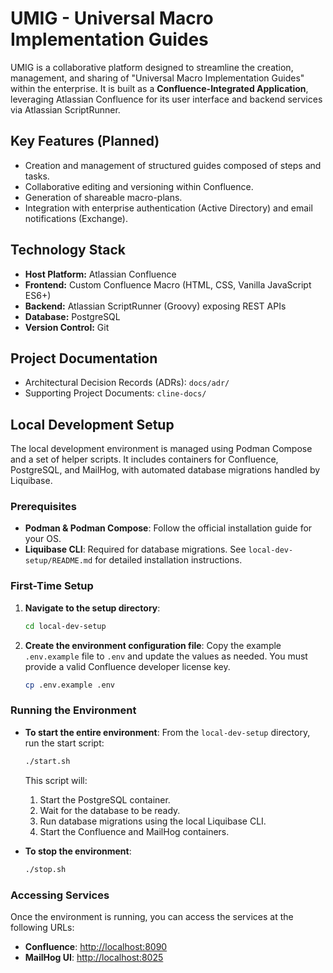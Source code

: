 # UMIG - Universal Macro Implementation Guides

UMIG is a collaborative platform designed to streamline the creation, management, and sharing of "Universal Macro Implementation Guides" within the enterprise. It is built as a **Confluence-Integrated Application**, leveraging Atlassian Confluence for its user interface and backend services via Atlassian ScriptRunner.

## Key Features (Planned)

*   Creation and management of structured guides composed of steps and tasks.
*   Collaborative editing and versioning within Confluence.
*   Generation of shareable macro-plans.
*   Integration with enterprise authentication (Active Directory) and email notifications (Exchange).

## Technology Stack

*   **Host Platform:** Atlassian Confluence
*   **Frontend:** Custom Confluence Macro (HTML, CSS, Vanilla JavaScript ES6+)
*   **Backend:** Atlassian ScriptRunner (Groovy) exposing REST APIs
*   **Database:** PostgreSQL
*   **Version Control:** Git

## Project Documentation

*   Architectural Decision Records (ADRs): `docs/adr/`
*   Supporting Project Documents: `cline-docs/`

## Local Development Setup

The local development environment is managed using Podman Compose and a set of helper scripts. It includes containers for Confluence, PostgreSQL, and MailHog, with automated database migrations handled by Liquibase.

### Prerequisites

*   **Podman & Podman Compose**: Follow the official installation guide for your OS.
*   **Liquibase CLI**: Required for database migrations. See `local-dev-setup/README.md` for detailed installation instructions.

### First-Time Setup

1.  **Navigate to the setup directory**:
    ```sh
    cd local-dev-setup
    ```

2.  **Create the environment configuration file**:
    Copy the example `.env.example` file to `.env` and update the values as needed. You must provide a valid Confluence developer license key.
    ```sh
    cp .env.example .env
    ```

### Running the Environment

*   **To start the entire environment**:
    From the `local-dev-setup` directory, run the start script:
    ```sh
    ./start.sh
    ```
    This script will:
    1.  Start the PostgreSQL container.
    2.  Wait for the database to be ready.
    3.  Run database migrations using the local Liquibase CLI.
    4.  Start the Confluence and MailHog containers.

*   **To stop the environment**:
    ```sh
    ./stop.sh
    ```

### Accessing Services

Once the environment is running, you can access the services at the following URLs:

*   **Confluence**: [http://localhost:8090](http://localhost:8090)
*   **MailHog UI**: [http://localhost:8025](http://localhost:8025)
